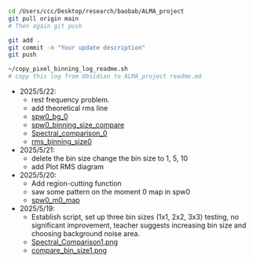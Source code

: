 
```bash
cd /Users/ccc/Desktop/research/baobab/ALMA_project
git pull origin main
# Then again git push

git add .
git commit -m "Your update description"
git push

~/copy_pixel_binning_log_readme.sh  
# copy this log from Obsidian to ALMA_project readme.md
```

- 2025/5/22:  
	- rest frequency problem.
	- add theoretical rms line
	- [spw0_bg_0](./figure/spw0_bg_0.png)
	- [spw0_binning_size_compare](./figure/spw0_binning_size_compare.png)
	- [Spectral_comparison_0](./figure/Spectral_comparison_0.png)
	- [rms_binning_size0](./figure/rms_binning_size0.png)
- 2025/5/21:  
	- delete the bin size change the bin size to 1, 5, 10
	- add Plot RMS diagram
- 2025/5/20:  
	- Add region-cutting function
	- saw some pattern on the  moment 0 map in spw0
	- [spw0_m0_map](spw0_m0_map.png)
- 2025/5/19:  
	- Establish script, set up three bin sizes (1x1, 2x2, 3x3) testing, no significant improvement, teacher suggests increasing bin size and choosing background noise area.  
	- [Spectral_Comparison1.png](./figure/Spectral_Comparison1.png)
	- [compare_bin_size1.png](./figure/compare_bin_size1.png)


